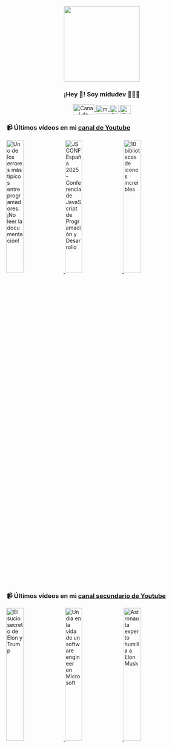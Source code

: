 <p align="center" width="300">
   <img align="center" width="200" src="https://user-images.githubusercontent.com/1561955/106762302-fda9de00-6635-11eb-99be-3ef744e60c0e.png" />
   <h3 align="center">¡Hey 👋! Soy midudev 👨🏻‍💻</h3>
</p>

<p align="center">
   <a href="https://twitch.tv/midudev" target="blank">
    <img align="center" src="https://upload.wikimedia.org/wikipedia/commons/c/ce/Twitch_logo_2019.svg" alt="Canal de Twitch de midudev" height="28px" width="56px" />
  </a>
  <span style="width: 8px;"> </span>
   <a href="https://youtube.com/midudev" target="blank">
    <img align="center" src="https://upload.wikimedia.org/wikipedia/commons/0/09/YouTube_full-color_icon_%282017%29.svg" alt="midudev" height="23px" width="33px" />
  </a>
  <span style="width: 8px;"> </span>
  <a href="https://instagram.com/midu.dev" target="blank">
    <img align="center" src="https://upload.wikimedia.org/wikipedia/commons/e/e7/Instagram_logo_2016.svg" alt="Canal de Instagram de midu.dev" height="23px" width="23px" />
  </a>
  <span style="width: 8px;"> </span>
  <a href="https://twitter.com/midudev" target="blank">
    <img align="center" src="https://upload.wikimedia.org/wikipedia/commons/thumb/6/6f/Logo_of_Twitter.svg/2491px-Logo_of_Twitter.svg.png" alt="Canal de Twitter de midudev" height="23px" width="28px" />
  </a>
</p>

### 📹 Últimos vídeos en mi [canal de Youtube](https://youtube.com/midudev?sub_confirmation=1)

<a href='https://youtu.be/DuFuRX3gi1s' target='_blank'>
  <img width='30%' src='https://img.youtube.com/vi/DuFuRX3gi1s/mqdefault.jpg' alt='Uno de los errores más típicos entre programadores. ¡No leer la documentación!' />
</a>
<a href='https://youtu.be/yjNjU-nGE7w' target='_blank'>
  <img width='30%' src='https://img.youtube.com/vi/yjNjU-nGE7w/mqdefault.jpg' alt='JSCONF España 2025 - Conferencia de JavaScript de Programación y Desarrollo' />
</a>
<a href='https://youtu.be/pY_4ho8eNdM' target='_blank'>
  <img width='30%' src='https://img.youtube.com/vi/pY_4ho8eNdM/mqdefault.jpg' alt='10 bibliotecas de iconos increíbles' />
</a>

### 📹 Últimos vídeos en mi [canal secundario de Youtube](https://youtube.com/midulive?sub_confirmation=1)

<a href='https://youtu.be/UqKdDIBhs1w' target='_blank'>
  <img width='30%' src='https://img.youtube.com/vi/UqKdDIBhs1w/mqdefault.jpg' alt='El sucio secreto de Elon y Trump' />
</a>
<a href='https://youtu.be/BjDCviOQCUQ' target='_blank'>
  <img width='30%' src='https://img.youtube.com/vi/BjDCviOQCUQ/mqdefault.jpg' alt='Un día en la vida de un software engineer en Microsoft' />
</a>
<a href='https://youtu.be/_0riAO_kRwo' target='_blank'>
  <img width='30%' src='https://img.youtube.com/vi/_0riAO_kRwo/mqdefault.jpg' alt='Astronauta experto humilla a Elon Musk' />
</a>